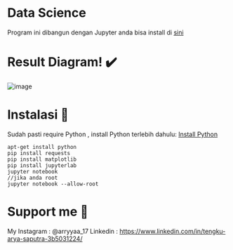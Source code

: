 # Data Science
Program ini dibangun dengan Jupyter anda bisa install di [sini](https://jupyter.org/install)

# Result Diagram! ✔️

![image](https://github.com/AryaSec1337/Data-Science-Crawling/assets/33353823/ec07a808-0b0f-465e-90d0-b4d6194da38b)

# Instalasi 🚀
Sudah pasti require Python , install Python terlebih dahulu: [Install Python](https://www.python.org/downloads/)

```
apt-get install python
pip install requests
pip install matplotlib
pip install jupyterlab
jupyter notebook
//jika anda root
jupyter notebook --allow-root
```

# Support me 🚀
My Instagram : @arryyaa_17
Linkedin : https://www.linkedin.com/in/tengku-arya-saputra-3b5031224/
